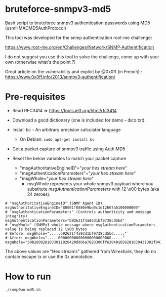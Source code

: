 # bruteforce-snmpv3-md5
Bash script to bruteforce snmpv3 authentication passwords using MD5 (usmHMACMD5AuthProtocol)

This tool was developed for the snmp authentication root-me challenge:

https://www.root-me.org/en/Challenges/Network/SNMP-Authentification

I do not suggest you use this tool to solve the challenge, come up with your own (otherwise what's the point ?)

Great article on the vulnerability and exploit by @0x0ff (in French) :
https://www.0x0ff.info/2013/snmpv3-authentification/

# Pre-requisites

* Read RFC3414 => https://tools.ietf.org/html/rfc3414

* Download a good dictionary (one is included for demo - dico.txt).

* Install bc - An arbitrary precision calculator language

  * On Debian: `sudo apt-get install bc`

* Get a packet capture of snmpv3 traffic using Auth MD5

* Reset the below variables to match your packet capture
  * "msgAuthoritativeEngineID"="*your hex stream here*"
  * "msgAuthenticationParameters"="*your hex stream here*"
  * "msgWhole="*your hex stream here*"
    * msgWhole represents your whole snmpv3 payload where you substitute *msgAuthenticationParameters* with 12 \x00 bytes (aka 24 zeroes).  

```
# "msgAuthoritativeEngineID" (SNMP Agent ID)
msgAuthoritativeEngineID="80001f8880e9bd0c1d12667a5100000000"
# "msgAuthenticationParameters" (Controls authenticity and message integrity)
msgAuthenticationParameters="b92621f4a93d1bf9738cd5bd"
# "msgWhole" (SNMPv3 whole message where msgAuthenticationParameters value is being replaced 12 \x00 bytes
# Before: msgWhole=".....b92621f4a93d1bf9738cd5bd....."
# After: msgWhole=".....000000000000000000000000....."
msgWhole="3081800201033011020420dd06a7020300ffe30401050201030431302f041180001f8880e9bd0c1d12667a5100000000020105020120040475736572040c00000000000000000000000004003035041180001f8880e9bd0c1d12667a51000000000400a11e02046b4c5ac20201000201003010300e060a2b06010201041e0105010500"
```
The above values are "Hex streams" gathered from Wireshark, they do no contain escape \x or use the 0x annotation.

# How to run
`./snmp0wn-md5.sh`
